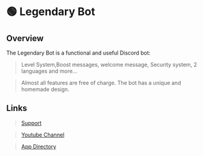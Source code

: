 # 🟢 Legendary Bot 



## Overview

The Legendary Bot is a functional and useful Discord bot:

> Level System,Boost messages, welcome message, Security system, 2 languages and more...

> Almost all features are free of charge.
> The bot has a unique and homemade design.

## Links

> [Support](https://discord.gg/BQumAujuvk)

> [Youtube Channel](https://www.youtube.com/@legendarysocial)

> [App Directory](https://discord.com/application-directory/1042779235703590913)
